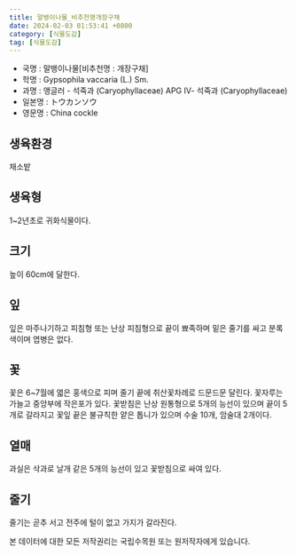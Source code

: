 ```yaml
---
title: 말뱅이나물_비추천명개장구채
date: 2024-02-03 01:53:41 +0800
category: [식물도감]
tag: [식물도감]
---
```




- 국명 : 말뱅이나물[비추천명 : 개장구채]
- 학명 : Gypsophila vaccaria (L.) Sm.
- 과명 : 앵글러 - 석죽과 (Caryophyllaceae) APG Ⅳ- 석죽과 (Caryophyllaceae)
- 일본명 : トウカンソウ
- 영문명 : China cockle


## 생육환경
채소밭
## 생육형
1~2년초로 귀화식물이다.
## 크기
높이 60cm에 달한다.
## 잎
잎은 마주나기하고 피침형 또는 난상 피침형으로 끝이 뾰족하며 밑은 줄기를 싸고 분록색이며 엽병은 없다.
## 꽃
꽃은 6~7월에 엷은 홍색으로 피며 줄기 끝에 취산꽃차례로 드문드문 달린다. 꽃자루는 가늘고 중앙부에 작은포가 있다. 꽃받침은 난상 원통형으로 5개의 능선이 있으며 끝이 5개로 갈라지고 꽃잎 끝은 불규칙한 얕은 톱니가 있으며 수술 10개, 암술대 2개이다.
## 열매
과실은 삭과로 날개 같은 5개의 능선이 있고 꽃받침으로 싸여 있다.
## 줄기
줄기는 곧추 서고 전주에 털이 없고 가지가 갈라진다.






본 데이터에 대한 모든 저작권리는 국립수목원 또는 원저작자에게 있습니다.
